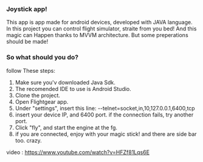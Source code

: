 ### Joystick app!
This app is app made for android devices, developed with JAVA language.
In this project you can control flight simulator, straite from you bed!
And this magic can Happen thanks to MVVM architecture.
But some preperations should be made!

### So what should you do?
follow These steps:

1. Make sure you'v downloaded Java Sdk.
2. The recomended IDE to use is Android Studio.
3. Clone the project.
4. Open Flightgear app.
5. Under "settings", insert this line:
  --telnet=socket,in,10,127.0.0.1,6400,tcp
6. insert your device IP, and 6400 port.
  if the connection fails, try another port.
7. Click "fly", and start the engine at the fg.
8. if you are connected, enjoy with your magic stick! and there are side bar too. crazy.

video : https://www.youtube.com/watch?v=HFZf81Lqs6E


